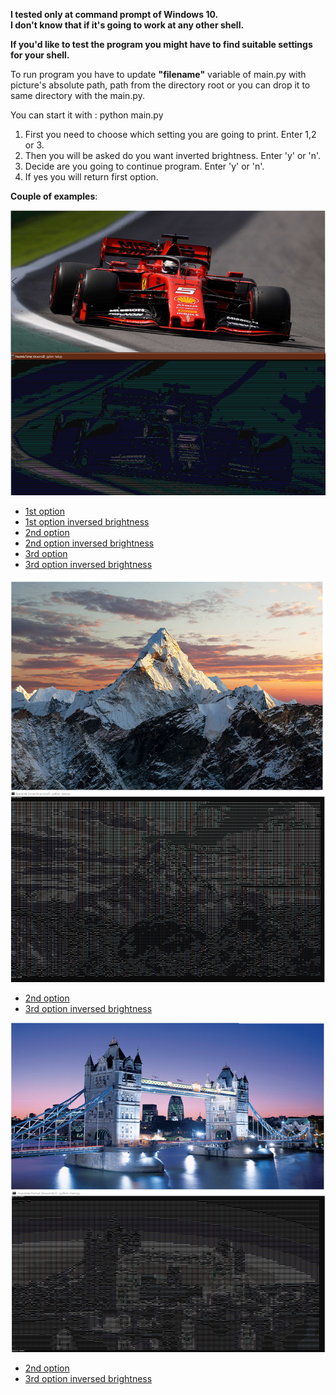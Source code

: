 **I tested only at command prompt of Windows 10.** <br>
**I don't know that if it's going to work at any other shell.** <br>

**If you'd like to test the program you might have to find suitable settings for your shell.** <br>

To run program you have to update **"filename"** variable of main.py with picture's absolute path, path from the directory root or you can drop it to same directory with the main.py.


You can start it with : python main.py
1. First you need to choose which setting you are going to print. Enter 1,2 or 3. <br>
2. Then you will be asked do you want inverted brightness. Enter 'y' or 'n'. <br>
3. Decide are you going to continue program. Enter 'y' or 'n'. <br>
4. If yes you will return first option. <br>

**Couple of examples**:


<img src = "./examples/ex1.1.1.png"></img><br>

* [1st option](./examples/ex1.1.png)<br>
* [1st option inversed brightness](./examples/ex1.1r.png)<br>
* [2nd option](./examples/ex1.2.png)<br>
* [2nd option inversed brightness](./examples/ex1.2r.png)<br>
* [3rd option](./examples/ex1.3.png)<br>
* [3rd option inversed brightness](./examples/ex1.3r.png)<br>

<img src = "./examples/ex3.png"></img><br>

* [2nd option](./examples/ex3.2.png)<br>
* [3rd option inversed brightness](./examples/ex3.3r.png)<br>


<img src = "./examples/ex2.png"></img><br>

* [2nd option](./examples/ex2.2.png)<br>
* [3rd option inversed brightness](./examples/ex2.3r.png)<br>

